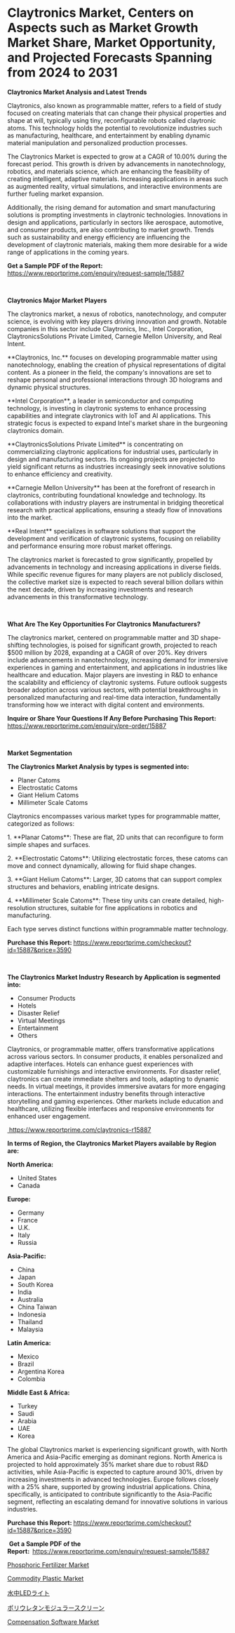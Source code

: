 <p><h1>Claytronics Market, Centers on Aspects such as Market Growth Market Share, Market Opportunity, and Projected Forecasts Spanning from 2024 to 2031</h1></p><p><strong>Claytronics Market Analysis and Latest Trends</strong></p>
<p><p>Claytronics, also known as programmable matter, refers to a field of study focused on creating materials that can change their physical properties and shape at will, typically using tiny, reconfigurable robots called claytronic atoms. This technology holds the potential to revolutionize industries such as manufacturing, healthcare, and entertainment by enabling dynamic material manipulation and personalized production processes.</p><p>The Claytronics Market is expected to grow at a CAGR of 10.00% during the forecast period. This growth is driven by advancements in nanotechnology, robotics, and materials science, which are enhancing the feasibility of creating intelligent, adaptive materials. Increasing applications in areas such as augmented reality, virtual simulations, and interactive environments are further fueling market expansion. </p><p>Additionally, the rising demand for automation and smart manufacturing solutions is prompting investments in claytronic technologies. Innovations in design and applications, particularly in sectors like aerospace, automotive, and consumer products, are also contributing to market growth. Trends such as sustainability and energy efficiency are influencing the development of claytronic materials, making them more desirable for a wide range of applications in the coming years.</p></p>
<p><strong>Get a Sample PDF of the Report:&nbsp;</strong> <a href="https://www.reportprime.com/enquiry/request-sample/15887">https://www.reportprime.com/enquiry/request-sample/15887</a></p>
<p>&nbsp;</p>
<p><strong>Claytronics Major Market Players</strong></p>
<p><p>The claytronics market, a nexus of robotics, nanotechnology, and computer science, is evolving with key players driving innovation and growth. Notable companies in this sector include Claytronics, Inc., Intel Corporation, ClaytronicsSolutions Private Limited, Carnegie Mellon University, and Real Intent.</p><p>**Claytronics, Inc.** focuses on developing programmable matter using nanotechnology, enabling the creation of physical representations of digital content. As a pioneer in the field, the company's innovations are set to reshape personal and professional interactions through 3D holograms and dynamic physical structures.</p><p>**Intel Corporation**, a leader in semiconductor and computing technology, is investing in claytronic systems to enhance processing capabilities and integrate claytronics with IoT and AI applications. This strategic focus is expected to expand Intel's market share in the burgeoning claytronics domain.</p><p>**ClaytronicsSolutions Private Limited** is concentrating on commercializing claytronic applications for industrial uses, particularly in design and manufacturing sectors. Its ongoing projects are projected to yield significant returns as industries increasingly seek innovative solutions to enhance efficiency and creativity.</p><p>**Carnegie Mellon University** has been at the forefront of research in claytronics, contributing foundational knowledge and technology. Its collaborations with industry players are instrumental in bridging theoretical research with practical applications, ensuring a steady flow of innovations into the market.</p><p>**Real Intent** specializes in software solutions that support the development and verification of claytronic systems, focusing on reliability and performance ensuring more robust market offerings.</p><p>The claytronics market is forecasted to grow significantly, propelled by advancements in technology and increasing applications in diverse fields. While specific revenue figures for many players are not publicly disclosed, the collective market size is expected to reach several billion dollars within the next decade, driven by increasing investments and research advancements in this transformative technology.</p></p>
<p>&nbsp;</p>
<p><strong>What Are The Key Opportunities For Claytronics Manufacturers?</strong></p>
<p><p>The claytronics market, centered on programmable matter and 3D shape-shifting technologies, is poised for significant growth, projected to reach $500 million by 2028, expanding at a CAGR of over 20%. Key drivers include advancements in nanotechnology, increasing demand for immersive experiences in gaming and entertainment, and applications in industries like healthcare and education. Major players are investing in R&D to enhance the scalability and efficiency of claytronic systems. Future outlook suggests broader adoption across various sectors, with potential breakthroughs in personalized manufacturing and real-time data interaction, fundamentally transforming how we interact with digital content and environments.</p></p>
<p><strong>Inquire or Share Your Questions If Any Before Purchasing This Report:</strong> <a href="https://www.reportprime.com/enquiry/pre-order/15887">https://www.reportprime.com/enquiry/pre-order/15887</a></p>
<p>&nbsp;</p>
<p><strong>Market Segmentation</strong></p>
<p><strong>The Claytronics Market Analysis by types is segmented into:</strong></p>
<p><ul><li>Planer Catoms</li><li>Electrostatic Catoms</li><li>Giant Helium Catoms</li><li>Millimeter Scale Catoms</li></ul></p>
<p><p>Claytronics encompasses various market types for programmable matter, categorized as follows: </p><p>1. **Planar Catoms**: These are flat, 2D units that can reconfigure to form simple shapes and surfaces.</p><p>2. **Electrostatic Catoms**: Utilizing electrostatic forces, these catoms can move and connect dynamically, allowing for fluid shape changes.</p><p>3. **Giant Helium Catoms**: Larger, 3D catoms that can support complex structures and behaviors, enabling intricate designs.</p><p>4. **Millimeter Scale Catoms**: These tiny units can create detailed, high-resolution structures, suitable for fine applications in robotics and manufacturing. </p><p>Each type serves distinct functions within programmable matter technology.</p></p>
<p><strong>Purchase this Report:&nbsp;</strong><a href="https://www.reportprime.com/checkout?id=15887&price=3590">https://www.reportprime.com/checkout?id=15887&price=3590</a></p>
<p>&nbsp;</p>
<p><strong>The Claytronics Market Industry Research by Application is segmented into:</strong></p>
<p><ul><li>Consumer Products</li><li>Hotels</li><li>Disaster Relief</li><li>Virtual Meetings</li><li>Entertainment</li><li>Others</li></ul></p>
<p><p>Claytronics, or programmable matter, offers transformative applications across various sectors. In consumer products, it enables personalized and adaptive interfaces. Hotels can enhance guest experiences with customizable furnishings and interactive environments. For disaster relief, claytronics can create immediate shelters and tools, adapting to dynamic needs. In virtual meetings, it provides immersive avatars for more engaging interactions. The entertainment industry benefits through interactive storytelling and gaming experiences. Other markets include education and healthcare, utilizing flexible interfaces and responsive environments for enhanced user engagement.</p></p>
<p><a href="https://www.reportprime.com/claytronics-r15887">&nbsp;https://www.reportprime.com/claytronics-r15887</a></p>
<p><strong>In terms of Region, the Claytronics Market Players available by Region are:</strong></p>
<p>
    <p> <strong> North America: </strong>
        <ul>
            <li>United States</li>
            <li>Canada</li>
        </ul>
        </p> 
    <p> <strong> Europe: </strong>
        <ul>
            <li>Germany</li>
            <li>France</li>
            <li>U.K.</li>
            <li>Italy</li>
            <li>Russia</li>
        </ul>
        </p> 
    <p> <strong> Asia-Pacific: </strong>
        <ul>
            <li>China</li>
            <li>Japan</li>
            <li>South Korea</li>
            <li>India</li>
            <li>Australia</li>
            <li>China Taiwan</li>
            <li>Indonesia</li>
            <li>Thailand</li>
            <li>Malaysia</li>
        </ul>
        </p> 
    <p> <strong> Latin America: </strong>
        <ul>
            <li>Mexico</li>
            <li>Brazil</li>
            <li>Argentina Korea</li>
            <li>Colombia</li>
        </ul>
        </p> 
    <p> <strong> Middle East & Africa: </strong>
        <ul>
            <li>Turkey</li>
            <li>Saudi</li>
            <li>Arabia</li>
            <li>UAE</li>
            <li>Korea</li>
        </ul>
    </p>
    </p>
<p><p>The global Claytronics market is experiencing significant growth, with North America and Asia-Pacific emerging as dominant regions. North America is projected to hold approximately 35% market share due to robust R&D activities, while Asia-Pacific is expected to capture around 30%, driven by increasing investments in advanced technologies. Europe follows closely with a 25% share, supported by growing industrial applications. China, specifically, is anticipated to contribute significantly to the Asia-Pacific segment, reflecting an escalating demand for innovative solutions in various industries.</p></p>
<p><strong>Purchase this Report: </strong><a href="https://www.reportprime.com/checkout?id=15887&price=3590">https://www.reportprime.com/checkout?id=15887&price=3590</a></p>
<p>&nbsp;<strong>Get a Sample PDF of the Report:&nbsp;&nbsp;</strong><a href="https://www.reportprime.com/enquiry/request-sample/15887">https://www.reportprime.com/enquiry/request-sample/15887</a></p>
<p><strong></strong></p>
<p><p><a href="https://medium.com/@zoeyjohns2003/the-phosphoric-fertilizer-industry-analysis-report-offers-a-comprehensive-and-current-examination-6e3d98e48704">Phosphoric Fertilizer Market</a></p><p><a href="https://www.linkedin.com/pulse/commodity-plastic-market-size-share-growth-analysis-type-jjhjf?trackingId=Zu1LEqDlTcmIZ6MxJ4lxQA%3D%3D">Commodity Plastic Market</a></p><p><a href="https://github.com/lababdou/Market-Research-Report-List-6/blob/main/73811517372.md">水中LEDライト</a></p><p><a href="https://medium.com/@alonzomoenrt8956/polyurethane-modular-screens-market-%E3%81%AE%E3%82%B0%E3%83%AD%E3%83%BC%E3%83%90%E3%83%AB%E5%B8%82%E5%A0%B4%E6%A6%82%E8%A6%81%E3%81%AF-%E4%B8%96%E7%95%8C%E3%81%8A%E3%82%88%E3%81%B3%E4%B8%BB%E8%A6%81%E5%B8%82%E5%A0%B4%E3%81%AB%E3%81%8A%E3%81%91%E3%82%8B%E6%A5%AD%E7%95%8C%E3%81%AB%E5%BD%B1%E9%9F%BF%E3%82%92%E4%B8%8E%E3%81%88%E3%82%8B%E4%B8%BB%E8%A6%81%E3%81%AA%E3%83%88%E3%83%AC%E3%83%B3%E3%83%89%E3%81%AB%E3%81%A4%E3%81%84%E3%81%A6-%E7%8B%AC%E8%87%AA%E3%81%AE%E8%A6%96%E7%82%B9%E3%82%92%E6%8F%90%E4%BE%9B%E3%81%97%E3%81%BE%E3%81%99-d3d1d8950756">ポリウレタンモジュラースクリーン</a></p><p><a href="https://www.linkedin.com/pulse/global-compensation-software-market-opportunities-challenges2024-kqkif?trackingId=zy2iPUH0Q9a0MTrUhN1yyQ%3D%3D">Compensation Software Market</a></p></p>